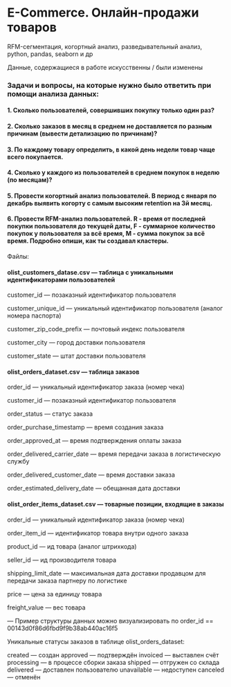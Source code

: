 # E-Commerce. Онлайн-продажи товаров

RFM-сегментация, когортный анализ, разведывательный анализ, python, pandas, seaborn и др  

Данные, содержащиеся в работе искусственны / были изменены

### Задачи и вопросы, на которые нужно было ответить при помощи анализа данных:

#### 1. Сколько  пользователей, совершивших покупку только один раз?

#### 2. Сколько заказов в месяц в среднем не доставляется по разным причинам (вывести детализацию по причинам)? 

#### 3. По каждому товару определить, в какой день недели товар чаще всего покупается. 

#### 4. Сколько у каждого из пользователей в среднем покупок в неделю (по месяцам)? 

#### 5. Провести когортный анализ пользователей. В период с января по декабрь выявить когорту с самым высоким retention на 3й месяц. 

#### 6. Провести RFM-анализ пользователей. R - время от последней покупки пользователя до текущей даты, F - суммарное количество покупок у пользователя за всё время, M - сумма покупок за всё время. Подробно опиши, как ты создавал кластеры. 


Файлы:

#### olist_customers_datase.csv — таблица с уникальными идентификаторами пользователей
customer_id — позаказный идентификатор пользователя

customer_unique_id —  уникальный идентификатор пользователя  (аналог номера паспорта)

customer_zip_code_prefix —  почтовый индекс пользователя

customer_city —  город доставки пользователя

customer_state —  штат доставки пользователя  


#### olist_orders_dataset.csv —  таблица заказов
order_id —  уникальный идентификатор заказа (номер чека)

customer_id —  позаказный идентификатор пользователя

order_status —  статус заказа

order_purchase_timestamp —  время создания заказа

order_approved_at —  время подтверждения оплаты заказа

order_delivered_carrier_date —  время передачи заказа в логистическую службу

order_delivered_customer_date —  время доставки заказа

order_estimated_delivery_date —  обещанная дата доставки  


#### olist_order_items_dataset.csv —  товарные позиции, входящие в заказы
order_id —  уникальный идентификатор заказа (номер чека)

order_item_id —  идентификатор товара внутри одного заказа

product_id —  ид товара (аналог штрихкода)

seller_id — ид производителя товара

shipping_limit_date —  максимальная дата доставки продавцом для передачи заказа партнеру по логистике

price —  цена за единицу товара

freight_value —  вес товара

— Пример структуры данных можно визуализировать по order_id == 00143d0f86d6fbd9f9b38ab440ac16f5

Уникальные статусы заказов в таблице olist_orders_dataset:

created —  создан
approved —  подтверждён
invoiced —  выставлен счёт
processing —  в процессе сборки заказа
shipped —  отгружен со склада
delivered —  доставлен пользователю
unavailable —  недоступен
canceled —  отменён
